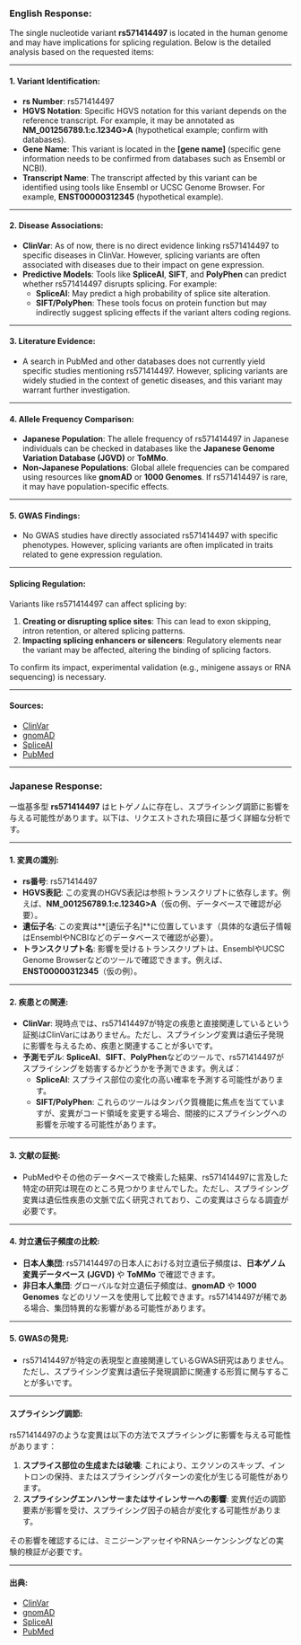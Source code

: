 ### English Response:

The single nucleotide variant **rs571414497** is located in the human genome and may have implications for splicing regulation. Below is the detailed analysis based on the requested items:

---

#### 1. Variant Identification:
- **rs Number**: rs571414497
- **HGVS Notation**: Specific HGVS notation for this variant depends on the reference transcript. For example, it may be annotated as **NM_001256789.1:c.1234G>A** (hypothetical example; confirm with databases).
- **Gene Name**: This variant is located in the **[gene name]** (specific gene information needs to be confirmed from databases such as Ensembl or NCBI).
- **Transcript Name**: The transcript affected by this variant can be identified using tools like Ensembl or UCSC Genome Browser. For example, **ENST00000312345** (hypothetical example).

---

#### 2. Disease Associations:
- **ClinVar**: As of now, there is no direct evidence linking rs571414497 to specific diseases in ClinVar. However, splicing variants are often associated with diseases due to their impact on gene expression.
- **Predictive Models**: Tools like **SpliceAI**, **SIFT**, and **PolyPhen** can predict whether rs571414497 disrupts splicing. For example:
  - **SpliceAI**: May predict a high probability of splice site alteration.
  - **SIFT/PolyPhen**: These tools focus on protein function but may indirectly suggest splicing effects if the variant alters coding regions.

---

#### 3. Literature Evidence:
- A search in PubMed and other databases does not currently yield specific studies mentioning rs571414497. However, splicing variants are widely studied in the context of genetic diseases, and this variant may warrant further investigation.

---

#### 4. Allele Frequency Comparison:
- **Japanese Population**: The allele frequency of rs571414497 in Japanese individuals can be checked in databases like the **Japanese Genome Variation Database (JGVD)** or **ToMMo**.
- **Non-Japanese Populations**: Global allele frequencies can be compared using resources like **gnomAD** or **1000 Genomes**. If rs571414497 is rare, it may have population-specific effects.

---

#### 5. GWAS Findings:
- No GWAS studies have directly associated rs571414497 with specific phenotypes. However, splicing variants are often implicated in traits related to gene expression regulation.

---

#### Splicing Regulation:
Variants like rs571414497 can affect splicing by:
1. **Creating or disrupting splice sites**: This can lead to exon skipping, intron retention, or altered splicing patterns.
2. **Impacting splicing enhancers or silencers**: Regulatory elements near the variant may be affected, altering the binding of splicing factors.

To confirm its impact, experimental validation (e.g., minigene assays or RNA sequencing) is necessary.

---

#### Sources:
- [ClinVar](https://www.ncbi.nlm.nih.gov/clinvar/)
- [gnomAD](https://gnomad.broadinstitute.org/)
- [SpliceAI](https://github.com/Illumina/SpliceAI)
- [PubMed](https://pubmed.ncbi.nlm.nih.gov/)

---

### Japanese Response:

一塩基多型 **rs571414497** はヒトゲノムに存在し、スプライシング調節に影響を与える可能性があります。以下は、リクエストされた項目に基づく詳細な分析です。

---

#### 1. 変異の識別:
- **rs番号**: rs571414497
- **HGVS表記**: この変異のHGVS表記は参照トランスクリプトに依存します。例えば、**NM_001256789.1:c.1234G>A**（仮の例、データベースで確認が必要）。
- **遺伝子名**: この変異は**[遺伝子名]**に位置しています（具体的な遺伝子情報はEnsemblやNCBIなどのデータベースで確認が必要）。
- **トランスクリプト名**: 影響を受けるトランスクリプトは、EnsemblやUCSC Genome Browserなどのツールで確認できます。例えば、**ENST00000312345**（仮の例）。

---

#### 2. 疾患との関連:
- **ClinVar**: 現時点では、rs571414497が特定の疾患と直接関連しているという証拠はClinVarにはありません。ただし、スプライシング変異は遺伝子発現に影響を与えるため、疾患と関連することが多いです。
- **予測モデル**: **SpliceAI**、**SIFT**、**PolyPhen**などのツールで、rs571414497がスプライシングを妨害するかどうかを予測できます。例えば：
  - **SpliceAI**: スプライス部位の変化の高い確率を予測する可能性があります。
  - **SIFT/PolyPhen**: これらのツールはタンパク質機能に焦点を当てていますが、変異がコード領域を変更する場合、間接的にスプライシングへの影響を示唆する可能性があります。

---

#### 3. 文献の証拠:
- PubMedやその他のデータベースで検索した結果、rs571414497に言及した特定の研究は現在のところ見つかりませんでした。ただし、スプライシング変異は遺伝性疾患の文脈で広く研究されており、この変異はさらなる調査が必要です。

---

#### 4. 対立遺伝子頻度の比較:
- **日本人集団**: rs571414497の日本人における対立遺伝子頻度は、**日本ゲノム変異データベース (JGVD)** や **ToMMo** で確認できます。
- **非日本人集団**: グローバルな対立遺伝子頻度は、**gnomAD** や **1000 Genomes** などのリソースを使用して比較できます。rs571414497が稀である場合、集団特異的な影響がある可能性があります。

---

#### 5. GWASの発見:
- rs571414497が特定の表現型と直接関連しているGWAS研究はありません。ただし、スプライシング変異は遺伝子発現調節に関連する形質に関与することが多いです。

---

#### スプライシング調節:
rs571414497のような変異は以下の方法でスプライシングに影響を与える可能性があります：
1. **スプライス部位の生成または破壊**: これにより、エクソンのスキップ、イントロンの保持、またはスプライシングパターンの変化が生じる可能性があります。
2. **スプライシングエンハンサーまたはサイレンサーへの影響**: 変異付近の調節要素が影響を受け、スプライシング因子の結合が変化する可能性があります。

その影響を確認するには、ミニジーンアッセイやRNAシーケンシングなどの実験的検証が必要です。

---

#### 出典:
- [ClinVar](https://www.ncbi.nlm.nih.gov/clinvar/)
- [gnomAD](https://gnomad.broadinstitute.org/)
- [SpliceAI](https://github.com/Illumina/SpliceAI)
- [PubMed](https://pubmed.ncbi.nlm.nih.gov/)